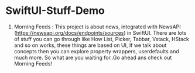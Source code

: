 # SwiftUI-Stuff-Demo


1. Morning Feeds : This project is about news, integrated with NewsAPI (https://newsapi.org/docs/endpoints/sources) in SwiftUI. There are lots of stuff you can go through like How List, Picker, Tabbar, Vstack, HStack and so on works, these things are based on UI, If we talk about concepts then you can explore property wrappers, userdefaults and much more. So what are you waiting for..Go ahead ans check out Morning Feeds!
